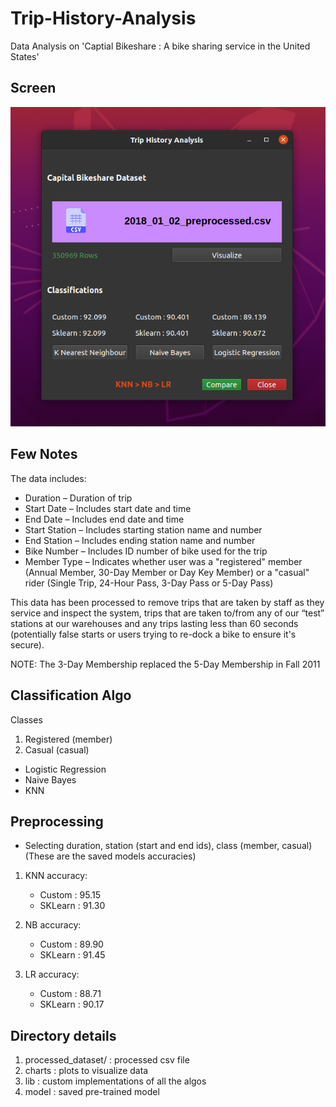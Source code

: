 # Trip-History-Analysis
Data Analysis on 'Captial Bikeshare : A bike sharing service in the United States'


## Screen

![screen](https://github.com/AP-Atul/Trip-History-Analysis/blob/master/charts/window.png)

## Few Notes
The data includes:

* Duration – Duration of trip
* Start Date – Includes start date and time
* End Date – Includes end date and time
* Start Station – Includes starting station name and number
* End Station – Includes ending station name and number
* Bike Number – Includes ID number of bike used for the trip
* Member Type – Indicates whether user was a "registered" member (Annual Member, 30-Day Member or Day Key Member) or a "casual" rider (Single Trip, 24-Hour Pass, 3-Day Pass or 5-Day Pass)


This data has been processed to remove trips that are taken by staff as they service and inspect the system, trips that are taken to/from any of our “test” stations at our warehouses and any trips lasting less than 60 seconds (potentially false starts or users trying to re-dock a bike to ensure it's secure).

NOTE: The 3-Day Membership replaced the 5-Day Membership in Fall 2011


## Classification Algo
Classes 
1. Registered (member)
2. Casual (casual)

 * Logistic Regression
 * Naive Bayes
 * KNN

## Preprocessing
* Selecting duration, station (start and end ids), class (member, casual)
(These are the saved models accuracies)
1. KNN accuracy: 
    * Custom : 95.15
    * SKLearn : 91.30

2. NB accuracy:
    * Custom : 89.90
    * SKLearn : 91.45

3. LR accuracy:
    * Custom : 88.71
    * SKLearn : 90.17

## Directory details
1. processed_dataset/ : processed csv file
2. charts : plots to visualize data
3. lib : custom implementations of all the algos
4. model : saved pre-trained model 